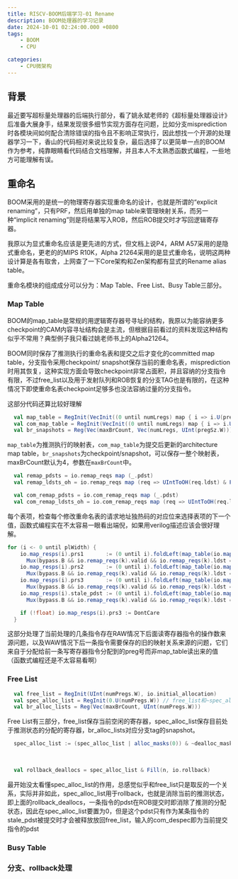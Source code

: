 ```yaml
---
title: RISCV-BOOM后端学习-01 Rename
description: BOOM处理器的学习记录
date: 2024-10-01 02:24:00.000 +0800
tags:
    - BOOM
    - CPU

categories:
    - CPU微架构
---
```


## 背景

最近要写超标量处理器的后端执行部分，看了姚永斌老师的《超标量处理器设计》后准备大展身手，结果发现很多细节实现方面存在问题，比如分支misprediction时各模块间如何配合清除错误的指令且不影响正常执行，因此想找一个开源的处理器学习一下，香山的代码相对来说比较复杂，最后选择了以更简单一点的BOOM作为参考，纯靠眼睛看代码结合文档理解，并且本人不太熟悉函数式编程，一些地方可能理解有误。

## 重命名

BOOM采用的是统一的物理寄存器实现重命名的设计，也就是所谓的“explicit renaming”，只有PRF，然后用单独的map table来管理映射关系，而另一种“implicit renaming”则是将结果写入ROB，然后ROB提交时才写回逻辑寄存器。

我原以为显式重命名应该是更先进的方式，但文档上说P4，ARM A57采用的是隐式重命名，更老的的MIPS R10K，Alpha 21264采用的是显式重命名，说明这两种设计算是各有取舍，上网查了一下Core架构和Zen架构都有显式的Rename alias table。

重命名模块的组成成分可以分为：Map Table、Free List、Busy Table三部分。

### Map Table

BOOM的map_table是常规的用逻辑寄存器号寻址的结构，我原以为能容纳更多checkpoint的CAM内容寻址结构会是主流，但根据目前看过的资料发现这种结构似乎不常用？典型例子我只看过姚老师书上的Alpha21264。


BOOM同时保存了推测执行的重命名表和提交之后才变化的committed map table，分支指令采用checkpoint/ snapshot保存当前的重命名表，misprediction时用其恢复，这种实现方面会导致checkpoint非常占面积，并且容纳的分支指令有限，不过free_list以及用于发射队列和ROB恢复的分支TAG也是有限的，在这种情况下即使重命名表checkpoint足够多也没法容纳过量的分支指令。


这部分代码还算比较好理解
```scala
  val map_table = RegInit(VecInit((0 until numLregs) map { i => i.U(pregSz.W) }))
  val com_map_table = RegInit(VecInit((0 until numLregs) map { i => i.U(pregSz.W) }))
  val br_snapshots = Reg(Vec(maxBrCount, Vec(numLregs, UInt(pregSz.W))))
```
`map_table`为推测执行的映射表，`com_map_table`为提交后更新的architecture map table，`br_snapshots`为checkpoint/snapshot，可以保存一整个映射表，maxBrCount默认为4，参数在`maxBrCount`中。
```scala
  val remap_pdsts = io.remap_reqs map (_.pdst)
  val remap_ldsts_oh = io.remap_reqs map (req => UIntToOH(req.ldst) & Fill(numLregs, req.valid.asUInt))

  val com_remap_pdsts = io.com_remap_reqs map (_.pdst)
  val com_remap_ldsts_oh = io.com_remap_reqs map (req => UIntToOH(req.ldst) & Fill(numLregs, req.valid.asUInt))

```
每个表项，检查每个修改重命名表的请求地址独热码的对应位来选择表项的下一个值，函数式编程实在不太容易一眼看出端倪，如果用verilog描述应该会很好理解。


```scala
for (i <- 0 until plWidth) {
    io.map_resps(i).prs1       := (0 until i).foldLeft(map_table(io.map_reqs(i).lrs1)) ((p,k) =>
      Mux(bypass.B && io.remap_reqs(k).valid && io.remap_reqs(k).ldst === io.map_reqs(i).lrs1, io.remap_reqs(k).pdst, p))
    io.map_resps(i).prs2       := (0 until i).foldLeft(map_table(io.map_reqs(i).lrs2)) ((p,k) =>
      Mux(bypass.B && io.remap_reqs(k).valid && io.remap_reqs(k).ldst === io.map_reqs(i).lrs2, io.remap_reqs(k).pdst, p))
    io.map_resps(i).prs3       := (0 until i).foldLeft(map_table(io.map_reqs(i).lrs3)) ((p,k) =>
      Mux(bypass.B && io.remap_reqs(k).valid && io.remap_reqs(k).ldst === io.map_reqs(i).lrs3, io.remap_reqs(k).pdst, p))
    io.map_resps(i).stale_pdst := (0 until i).foldLeft(map_table(io.map_reqs(i).ldst)) ((p,k) =>
      Mux(bypass.B && io.remap_reqs(k).valid && io.remap_reqs(k).ldst === io.map_reqs(i).ldst, io.remap_reqs(k).pdst, p))

    if (!float) io.map_resps(i).prs3 := DontCare
  }
```
这部分处理了当前处理的几条指令存在RAW情况下后面读寄存器指令的操作数来源问题，以及WAW情况下后一条指令需要保存的旧的映射关系来源的问题，它们来自于分配给前一条写寄存器指令分配到的preg号而非map_table读出来的值（函数式编程还是不太容易看啊）


### Free List
```scala
  val free_list = RegInit(UInt(numPregs.W), io.initial_allocation)
  val spec_alloc_list = RegInit(0.U(numPregs.W)) // free_list和~spec_alloc_list的区别？
  val br_alloc_lists = Reg(Vec(maxBrCount, UInt(numPregs.W)))
```
Free List有三部分，free_list保存当前空闲的寄存器，spec_alloc_list保存目前处于推测状态的分配的寄存器，br_alloc_lists对应分支tag的snapshot。


```scala
  spec_alloc_list := (spec_alloc_list | alloc_masks(0)) & ~dealloc_mask & ~com_despec
```
<br>

```scala
  val rollback_deallocs = spec_alloc_list & Fill(n, io.rollback)
```

最开始没太看懂spec_alloc_list的作用，总感觉似乎和free_list只是取反的一个关系，实际并非如此，spec_alloc_list用于rollback，也就是消除当前的推测状态，即上面的rollback_deallocs，一条指令的pdst在ROB提交时即消除了推测的分配状态，因此在spec_alloc_list要置为0，但是这个pdst只有作为某条指令的stale_pdst被提交时才会被释放放回free_list，输入的com_despec即为当前提交指令的pdst

### Busy Table

### 分支、rollback处理

